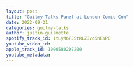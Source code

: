 ```yaml
---
layout: post
title: "Guilmy Talks Panel at London Comic Con"
date: 2022-09-21
categories: guilmy-talks
author: justin-guilmette
spotify_track_id: 1tLyM6FJStRLZJvd5nEsP0
youtube_video_id: 
apple_track_id: 1000580207200
youtube_metadata: 
---
```

